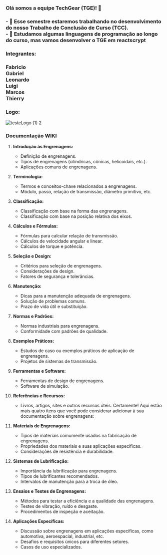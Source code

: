 ### Olá somos a equipe TechGear (TGE)! 👋

<h3>
  - 🔭 Esse semestre estaremos trabalhando no desenvolvimento do nosso Trabalho de Conclusão de Curso (TCC).<br>
  - 🌱 Estudamos algumas linguagens de programação ao longo do curso, mas vamos desenvolver o TGE em reactscrypt
</h3>

### Integrantes:
  <h3>
  Fabricio<br>
  Gabriel<br>
 Leonardo<br>
  Luigi<br>
  Marcos<br>
  Thierry<br>
  </h3>

### Logo:
![testeLogo (1) 2](https://github.com/LuigiOfic/TechGear/assets/137228665/032ce00d-2ba1-43d6-9b73-583c65cad61b)


### Documentação WIKI

1. **Introdução às Engrenagens:**
   - Definição de engrenagens.
   - Tipos de engrenagens (cilíndricas, cônicas, helicoidais, etc.).
   - Aplicações comuns de engrenagens.

2. **Terminologia:**
   - Termos e conceitos-chave relacionados a engrenagens.
   - Módulo, passo, relação de transmissão, diâmetro primitivo, etc.

3. **Classificação:**
   - Classificação com base na forma das engrenagens.
   - Classificação com base na posição relativa dos eixos.

4. **Cálculos e Fórmulas:**
   - Fórmulas para calcular relação de transmissão.
   - Cálculos de velocidade angular e linear.
   - Cálculos de torque e potência.

5. **Seleção e Design:**
   - Critérios para seleção de engrenagens.
   - Considerações de design.
   - Fatores de segurança e tolerâncias.

6. **Manutenção:**
   - Dicas para a manutenção adequada de engrenagens.
   - Solução de problemas comuns.
   - Prazo de vida útil e substituição.

7. **Normas e Padrões:**
   - Normas industriais para engrenagens.
   - Conformidade com padrões de qualidade.

8. **Exemplos Práticos:**
   - Estudos de caso ou exemplos práticos de aplicação de engrenagens.
   - Projetos de sistemas de transmissão.

9. **Ferramentas e Software:**
   - Ferramentas de design de engrenagens.
   - Software de simulação.

10. **Referências e Recursos:**
    - Livros, artigos, sites e outros recursos úteis.
Certamente! Aqui estão mais quatro itens que você pode considerar adicionar à sua documentação sobre engrenagens:

11. **Materiais de Engrenagens:**
    - Tipos de materiais comumente usados na fabricação de engrenagens.
    - Propriedades dos materiais e suas aplicações específicas.
    - Considerações de resistência e durabilidade.

12. **Sistemas de Lubrificação:**
    - Importância da lubrificação para engrenagens.
    - Tipos de lubrificantes recomendados.
    - Intervalos de manutenção para a troca de óleo.

13. **Ensaios e Testes de Engrenagens:**
    - Métodos para testar a eficiência e a qualidade das engrenagens.
    - Testes de vibração, ruído e desgaste.
    - Procedimentos de inspeção e aceitação.

14. **Aplicações Específicas:**
    - Discussão sobre engrenagens em aplicações específicas, como automotiva, aeroespacial, industrial, etc.
    - Desafios e requisitos únicos para diferentes setores.
    - Casos de uso especializados.


